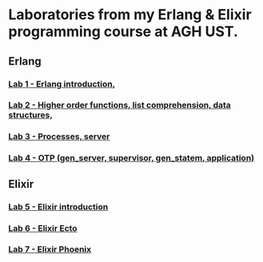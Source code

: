 # Laboratories from my Erlang & Elixir programming course at AGH UST.

## Erlang

### [Lab 1 - Erlang introduction,](https://github.com/wegorz13/Erlang_elixir_course/tree/master/src/lab1)

### [Lab 2 - Higher order functions, list comprehension, data structures,](https://github.com/wegorz13/Erlang_elixir_course/tree/master/src/lab2)

### [Lab 3 - Processes, server](https://github.com/wegorz13/Erlang_elixir_course/tree/master/src/lab3)

### [Lab 4 - OTP (gen_server, supervisor, gen_statem, application)](https://github.com/wegorz13/Erlang_elixir_course/tree/master/src/lab4)

## Elixir

### [Lab 5 - Elixir introduction](https://github.com/wegorz13/Erlang_elixir_course/tree/master/src/lab5)

### [Lab 6 - Elixir Ecto](https://github.com/wegorz13/Erlang_elixir_course/tree/master/src/lab6)

### [Lab 7 - Elixir Phoenix](https://github.com/wegorz13/Erlang_elixir_course/tree/master/src/pollutiondb)
